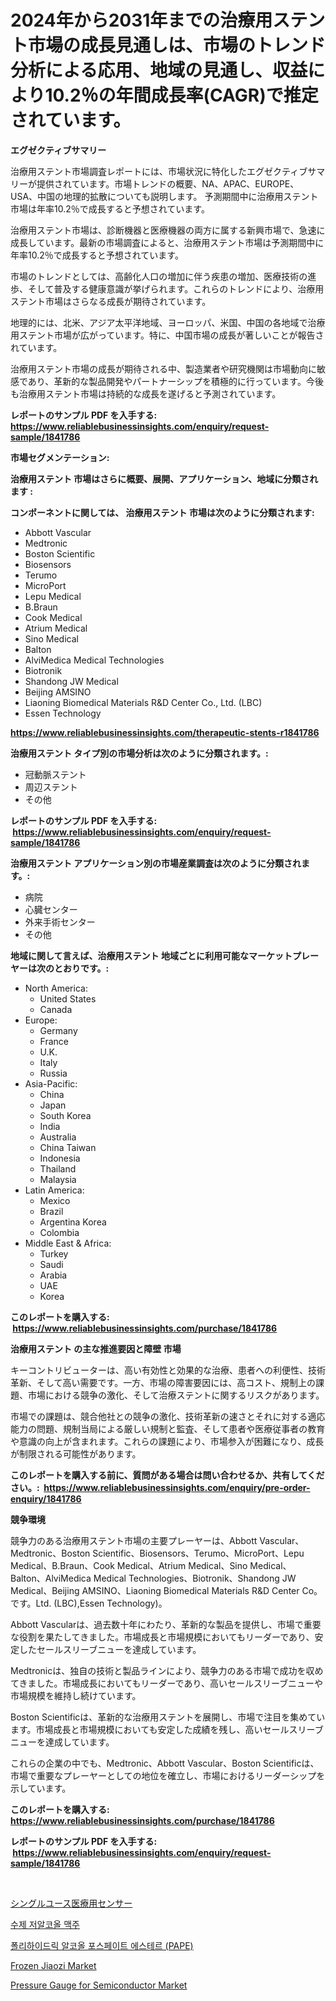 <p><h1>2024年から2031年までの治療用ステント市場の成長見通しは、市場のトレンド分析による応用、地域の見通し、収益により10.2％の年間成長率(CAGR)で推定されています。</h1></p><p><strong>エグゼクティブサマリー</strong></p>
<p><p>治療用ステント市場調査レポートには、市場状況に特化したエグゼクティブサマリーが提供されています。市場トレンドの概要、NA、APAC、EUROPE、USA、中国の地理的拡散についても説明します。 予測期間中に治療用ステント市場は年率10.2％で成長すると予想されています。</p><p>治療用ステント市場は、診断機器と医療機器の両方に属する新興市場で、急速に成長しています。最新の市場調査によると、治療用ステント市場は予測期間中に年率10.2％で成長すると予想されています。</p><p>市場のトレンドとしては、高齢化人口の増加に伴う疾患の増加、医療技術の進歩、そして普及する健康意識が挙げられます。これらのトレンドにより、治療用ステント市場はさらなる成長が期待されています。</p><p>地理的には、北米、アジア太平洋地域、ヨーロッパ、米国、中国の各地域で治療用ステント市場が広がっています。特に、中国市場の成長が著しいことが報告されています。</p><p>治療用ステント市場の成長が期待される中、製造業者や研究機関は市場動向に敏感であり、革新的な製品開発やパートナーシップを積極的に行っています。今後も治療用ステント市場は持続的な成長を遂げると予測されています。</p></p>
<p><strong>レポートのサンプル PDF を入手する: <a href="https://www.reliablebusinessinsights.com/enquiry/request-sample/1841786">https://www.reliablebusinessinsights.com/enquiry/request-sample/1841786</a></strong></p>
<p><strong>市場セグメンテーション:</strong></p>
<p><strong> 治療用ステント 市場はさらに概要、展開、アプリケーション、地域に分類されます :</strong></p>
<p><strong>コンポーネントに関しては、 治療用ステント 市場は次のように分類されます: &nbsp;</strong></p>
<p><ul><li>Abbott Vascular</li><li>Medtronic</li><li>Boston Scientific</li><li>Biosensors</li><li>Terumo</li><li>MicroPort</li><li>Lepu Medical</li><li>B.Braun</li><li>Cook Medical</li><li>Atrium Medical</li><li>Sino Medical</li><li>Balton</li><li>AlviMedica Medical Technologies</li><li>Biotronik</li><li>Shandong JW Medical</li><li>Beijing AMSINO</li><li>Liaoning Biomedical Materials R&D Center Co., Ltd. (LBC)</li><li>Essen Technology</li></ul></p>
<p><strong><a href="https://www.reliablebusinessinsights.com/therapeutic-stents-r1841786">https://www.reliablebusinessinsights.com/therapeutic-stents-r1841786</a></strong></p>
<p><strong> 治療用ステント タイプ別の市場分析は次のように分類されます。:</strong></p>
<p><ul><li>冠動脈ステント</li><li>周辺ステント</li><li>その他</li></ul></p>
<p><strong>レポートのサンプル PDF を入手する: &nbsp;<a href="https://www.reliablebusinessinsights.com/enquiry/request-sample/1841786">https://www.reliablebusinessinsights.com/enquiry/request-sample/1841786</a></strong></p>
<p><strong> 治療用ステント アプリケーション別の市場産業調査は次のように分類されます。:</strong></p>
<p><ul><li>病院</li><li>心臓センター</li><li>外来手術センター</li><li>その他</li></ul></p>
<p><strong>地域に関して言えば、治療用ステント 地域ごとに利用可能なマーケットプレーヤーは次のとおりです。:</strong></p>
<p><ul>
    <li>
        North America:
        <ul>
            <li>United States</li>
            <li>Canada</li>
        </ul>
    </li>
    <li>
        Europe:
        <ul>
            <li>Germany</li>
            <li>France</li>
            <li>U.K.</li>
            <li>Italy</li>
            <li>Russia</li>
        </ul>
    </li>
    <li>
        Asia-Pacific:
        <ul>
            <li>China</li>
            <li>Japan</li>
            <li>South Korea</li>
            <li>India</li>
            <li>Australia</li>
            <li>China Taiwan</li>
            <li>Indonesia</li>
            <li>Thailand</li>
            <li>Malaysia</li>
        </ul>
    </li>
    <li>
        Latin America:
        <ul>
            <li>Mexico</li>
            <li>Brazil</li>
            <li>Argentina Korea</li>
            <li>Colombia</li>
        </ul>
    </li>
    <li>
        Middle East & Africa:
        <ul>
            <li>Turkey</li>
            <li>Saudi</li>
            <li>Arabia</li>
            <li>UAE</li>
            <li>Korea</li>
        </ul>
    </li>
    </ul></p>
<p><strong>このレポートを購入する: &nbsp;<a href="https://www.reliablebusinessinsights.com/purchase/1841786">https://www.reliablebusinessinsights.com/purchase/1841786</a></strong></p>
<p><strong>治療用ステント の主な推進要因と障壁 市場</strong></p>
<p><p>キーコントリビューターは、高い有効性と効果的な治療、患者への利便性、技術革新、そして高い需要です。一方、市場の障害要因には、高コスト、規制上の課題、市場における競争の激化、そして治療ステントに関するリスクがあります。</p><p>市場での課題は、競合他社との競争の激化、技術革新の速さとそれに対する適応能力の問題、規制当局による厳しい規制と監査、そして患者や医療従事者の教育や意識の向上が含まれます。これらの課題により、市場参入が困難になり、成長が制限される可能性があります。</p></p>
<p><strong>このレポートを購入する前に、質問がある場合は問い合わせるか、共有してください。:&nbsp; <a href="https://www.reliablebusinessinsights.com/enquiry/pre-order-enquiry/1841786">https://www.reliablebusinessinsights.com/enquiry/pre-order-enquiry/1841786</a></strong></p>
<p><strong>競争環境</strong></p>
<p><p>競争力のある治療用ステント市場の主要プレーヤーは、Abbott Vascular、Medtronic、Boston Scientific、Biosensors、Terumo、MicroPort、Lepu Medical、B.Braun、Cook Medical、Atrium Medical、Sino Medical、Balton、AlviMedica Medical Technologies、Biotronik、Shandong JW Medical、Beijing AMSINO、Liaoning Biomedical Materials R&D Center Co。です。Ltd. (LBC),Essen Technology)。</p><p>Abbott Vascularは、過去数十年にわたり、革新的な製品を提供し、市場で重要な役割を果たしてきました。市場成長と市場規模においてもリーダーであり、安定したセールスリーブニューを達成しています。</p><p>Medtronicは、独自の技術と製品ラインにより、競争力のある市場で成功を収めてきました。市場成長においてもリーダーであり、高いセールスリーブニューや市場規模を維持し続けています。</p><p>Boston Scientificは、革新的な治療用ステントを展開し、市場で注目を集めています。市場成長と市場規模においても安定した成績を残し、高いセールスリーブニューを達成しています。</p><p>これらの企業の中でも、Medtronic、Abbott Vascular、Boston Scientificは、市場で重要なプレーヤーとしての地位を確立し、市場におけるリーダーシップを示しています。</p></p>
<p><strong>このレポートを購入する: &nbsp; <a href="https://www.reliablebusinessinsights.com/purchase/1841786">https://www.reliablebusinessinsights.com/purchase/1841786</a></strong></p>
<p><strong>レポートのサンプル PDF を入手する: &nbsp;<a href="https://www.reliablebusinessinsights.com/enquiry/request-sample/1841786">https://www.reliablebusinessinsights.com/enquiry/request-sample/1841786</a></strong><strong></strong></p>
<p>&nbsp;</p>
<p><p><a href="https://github.com/tanyaali3/Market-Research-Report-List-1/blob/main/5672545123627.md">シングルユース医療用センサー</a></p><p><a href="https://github.com/TrevorKruvalis5678/Market-Research-Report-List-2/blob/main/9286635108884.md">수제 저알코올 맥주</a></p><p><a href="https://medium.com/@jerrodhilll68/%EB%8B%A4%EC%9D%8C-%EB%AC%B8%EC%9E%A5%EC%9D%84-%EB%B2%88%EC%97%AD%ED%95%98%EB%A9%B4-%EB%8B%A4%EC%9D%8C%EA%B3%BC-%EA%B0%99%EC%8A%B5%EB%8B%88%EB%8B%A4-polyhydric-alcohol-phosphate-ester-pape-%EC%8B%9C%EC%9E%A5%EC%9D%80-%EC%8B%9C%EC%9E%A5-%EC%A0%90%EC%9C%A0%EC%9C%A8-%EA%B7%9C%EB%AA%A8-%EB%B0%8F-2031%EB%85%84%EA%B9%8C%EC%A7%80%EC%9D%98-%EC%98%88%EC%B8%A1%EC%97%90-%EC%B4%88%EC%A0%90%EC%9D%84-912515547a19">폴리하이드릭 알코올 포스페이트 에스테르 (PAPE)</a></p><p><a href="https://issuu.com/reportprime-2/docs/frozen-jiaozi-market-size-2030.pptx">Frozen Jiaozi Market</a></p><p><a href="https://github.com/beatblasta/Market-Research-Report-List-3/blob/main/pressure-gauge-for-semiconductor-market.md">Pressure Gauge for Semiconductor Market</a></p></p>